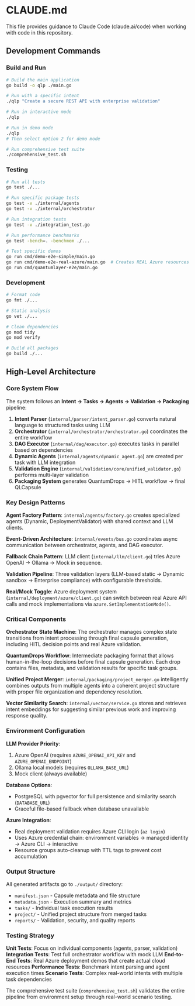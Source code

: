 # CLAUDE.md

This file provides guidance to Claude Code (claude.ai/code) when working with code in this repository.

## Development Commands

### Build and Run
```bash
# Build the main application
go build -o qlp ./main.go

# Run with a specific intent
./qlp "Create a secure REST API with enterprise validation"

# Run in interactive mode
./qlp

# Run in demo mode  
./qlp
# Then select option 2 for demo mode

# Run comprehensive test suite
./comprehensive_test.sh
```

### Testing
```bash
# Run all tests
go test ./...

# Run specific package tests
go test -v ./internal/agents
go test -v ./internal/orchestrator

# Run integration tests
go test -v ./integration_test.go

# Run performance benchmarks
go test -bench=. -benchmem ./...

# Test specific demos
go run cmd/demo-e2e-simple/main.go
go run cmd/demo-e2e-real-azure/main.go  # Creates REAL Azure resources
go run cmd/quantumlayer-e2e/main.go
```

### Development
```bash
# Format code
go fmt ./...

# Static analysis
go vet ./...

# Clean dependencies
go mod tidy
go mod verify

# Build all packages
go build ./...
```

## High-Level Architecture

### Core System Flow
The system follows an **Intent → Tasks → Agents → Validation → Packaging** pipeline:

1. **Intent Parser** (`internal/parser/intent_parser.go`) converts natural language to structured tasks using LLM
2. **Orchestrator** (`internal/orchestrator/orchestrator.go`) coordinates the entire workflow
3. **DAG Executor** (`internal/dag/executor.go`) executes tasks in parallel based on dependencies  
4. **Dynamic Agents** (`internal/agents/dynamic_agent.go`) are created per task with LLM integration
5. **Validation Engine** (`internal/validation/core/unified_validator.go`) performs multi-layer validation
6. **Packaging System** generates QuantumDrops → HITL workflow → final QLCapsule

### Key Design Patterns

**Agent Factory Pattern**: `internal/agents/factory.go` creates specialized agents (Dynamic, DeploymentValidator) with shared context and LLM clients.

**Event-Driven Architecture**: `internal/events/bus.go` coordinates async communication between orchestrator, agents, and DAG executor.

**Fallback Chain Pattern**: LLM client (`internal/llm/client.go`) tries Azure OpenAI → Ollama → Mock in sequence.

**Validation Pipeline**: Three validation layers (LLM-based static → Dynamic sandbox → Enterprise compliance) with configurable thresholds.

**Real/Mock Toggle**: Azure deployment system (`internal/deployment/azure/client.go`) can switch between real Azure API calls and mock implementations via `azure.SetImplementationMode()`.

### Critical Components

**Orchestrator State Machine**: The orchestrator manages complex state transitions from intent processing through final capsule generation, including HITL decision points and real Azure validation.

**QuantumDrops Workflow**: Intermediate packaging format that allows human-in-the-loop decisions before final capsule generation. Each drop contains files, metadata, and validation results for specific task groups.

**Unified Project Merger**: `internal/packaging/project_merger.go` intelligently combines outputs from multiple agents into a coherent project structure with proper file organization and dependency resolution.

**Vector Similarity Search**: `internal/vector/service.go` stores and retrieves intent embeddings for suggesting similar previous work and improving response quality.

### Environment Configuration

**LLM Provider Priority**: 
1. Azure OpenAI (requires `AZURE_OPENAI_API_KEY` and `AZURE_OPENAI_ENDPOINT`)
2. Ollama local models (requires `OLLAMA_BASE_URL`) 
3. Mock client (always available)

**Database Options**:
- PostgreSQL with pgvector for full persistence and similarity search (`DATABASE_URL`)
- Graceful file-based fallback when database unavailable

**Azure Integration**:
- Real deployment validation requires Azure CLI login (`az login`)
- Uses Azure credential chain: environment variables → managed identity → Azure CLI → interactive
- Resource groups auto-cleanup with TTL tags to prevent cost accumulation

### Output Structure

All generated artifacts go to `./output/` directory:
- `manifest.json` - Capsule metadata and file structure
- `metadata.json` - Execution summary and metrics  
- `tasks/` - Individual task execution results
- `project/` - Unified project structure from merged tasks
- `reports/` - Validation, security, and quality reports

### Testing Strategy

**Unit Tests**: Focus on individual components (agents, parser, validation)
**Integration Tests**: Test full orchestrator workflow with mock LLM
**End-to-End Tests**: Real Azure deployment demos that create actual cloud resources
**Performance Tests**: Benchmark intent parsing and agent execution times
**Scenario Tests**: Complex real-world intents with multiple task dependencies

The comprehensive test suite (`comprehensive_test.sh`) validates the entire pipeline from environment setup through real-world scenario testing.